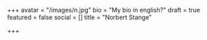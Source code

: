 +++
avatar = "/images/n.jpg"
bio = "My bio in english?"
draft = true
featured = false
social = []
title = "Norbert Stange"

+++
